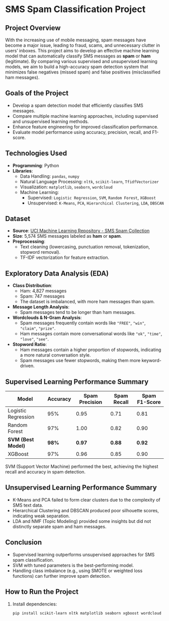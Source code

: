 # SMS Spam Classification Project

## Project Overview
With the increasing use of mobile messaging, spam messages have become a major issue, leading to fraud, scams, and unnecessary clutter in users’ inboxes. This project aims to develop an effective machine learning model that can automatically classify SMS messages as **spam** or **ham** (legitimate). By comparing various supervised and unsupervised learning models, we aim to build a high-accuracy spam detection system that minimizes false negatives (missed spam) and false positives (misclassified ham messages).

## Goals of the Project
- Develop a spam detection model that efficiently classifies SMS messages.
- Compare multiple machine learning approaches, including supervised and unsupervised learning methods.
- Enhance feature engineering for improved classification performance.
- Evaluate model performance using accuracy, precision, recall, and F1-score.

## Technologies Used
- **Programming**: Python  
- **Libraries**:
  - Data Handling: `pandas`, `numpy`
  - Natural Language Processing: `nltk`, `scikit-learn`, `TfidfVectorizer`
  - Visualization: `matplotlib`, `seaborn`, `wordcloud`
  - Machine Learning:
    - Supervised: `Logistic Regression`, `SVM`, `Random Forest`, `XGBoost`
    - Unsupervised: `K-Means`, `PCA`, `Hierarchical Clustering`, `LDA`, `DBSCAN`

## Dataset
- **Source**: [UCI Machine Learning Repository - SMS Spam Collection](https://doi.org/10.24432/C5CC84)  
- **Size**: 5,574 SMS messages labeled as **ham** or **spam**.
- **Preprocessing**:
  - Text cleaning (lowercasing, punctuation removal, tokenization, stopword removal).
  - TF-IDF vectorization for feature extraction.

## Exploratory Data Analysis (EDA)
- **Class Distribution**: 
  - Ham: 4,827 messages
  - Spam: 747 messages  
  - The dataset is imbalanced, with more ham messages than spam.
- **Message Length Analysis**:
  - Spam messages tend to be longer than ham messages.
- **Wordclouds & N-Gram Analysis**:
  - Spam messages frequently contain words like `"FREE"`, `"win"`, `"claim"`, `"prize"`.
  - Ham messages contain more conversational words like `"ok"`, `"time"`, `"love"`, `"see"`.
- **Stopword Ratio**:
  - Ham messages contain a higher proportion of stopwords, indicating a more natural conversation style.
  - Spam messages use fewer stopwords, making them more keyword-driven.

## Supervised Learning Performance Summary

| Model | Accuracy | Spam Precision | Spam Recall | Spam F1-Score |
|--------|---------|---------------|------------|-------------|
| Logistic Regression | 95% | 0.95 | 0.71 | 0.81 |
| Random Forest | 97% | 1.00 | 0.82 | 0.90 |
| **SVM (Best Model)** | **98%** | **0.97** | **0.88** | **0.92** |
| XGBoost | 97% | 0.96 | 0.85 | 0.90 |

SVM (Support Vector Machine) performed the best, achieving the highest recall and accuracy in spam detection.

## Unsupervised Learning Performance Summary
- K-Means and PCA failed to form clear clusters due to the complexity of SMS text data.
- Hierarchical Clustering and DBSCAN produced poor silhouette scores, indicating weak separation.
- LDA and NMF (Topic Modeling) provided some insights but did not distinctly separate spam and ham messages.

## Conclusion
- Supervised learning outperforms unsupervised approaches for SMS spam classification.  
- SVM with tuned parameters is the best-performing model.  
- Handling class imbalance (e.g., using SMOTE or weighted loss functions) can further improve spam detection.

## How to Run the Project
1. Install dependencies:
   ```bash
   pip install scikit-learn nltk matplotlib seaborn xgboost wordcloud

